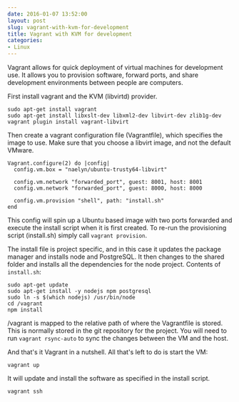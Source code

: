 ```yaml
---
date: 2016-01-07 13:52:00
layout: post
slug: vagrant-with-kvm-for-development
title: Vagrant with KVM for development
categories:
- Linux
---
```

Vagrant allows for quick deployment of virtual machines for development use. It allows you to provision software, forward ports, and share development environments between people are computers.  

First install vagrant and the KVM (libvirtd) provider.

	sudo apt-get install vagrant
	sudo apt-get install libxslt-dev libxml2-dev libvirt-dev zlib1g-dev
	vagrant plugin install vagrant-libvirt

Then create a vagrant configuration file (Vagrantfile), which specifies the image to use. Make sure that you choose a libvirt image, and not the default VMware.

	Vagrant.configure(2) do |config|
	  config.vm.box = "naelyn/ubuntu-trusty64-libvirt"

	  config.vm.network "forwarded_port", guest: 8001, host: 8001
	  config.vm.network "forwarded_port", guest: 8000, host: 8000

	  config.vm.provision "shell", path: "install.sh"
	end

This config will spin up a Ubuntu based image with two ports forwarded and execute the install script when it is first created. To re-run the provisioning script (install.sh) simply call ```vagrant provision```. 

The install file is project specific, and in this case it updates the package manager and installs node and PostgreSQL. It then changes to the shared folder and installs all the dependencies for the node project. Contents of ```install.sh```:

	sudo apt-get update
	sudo apt-get install -y nodejs npm postgresql
	sudo ln -s $(which nodejs) /usr/bin/node 
	cd /vagrant 
	npm install 

/vagrant is mapped to the relative path of where the Vagrantfile is stored. This is normally stored in the git repository for the project. You will need to run ```vagrant rsync-auto``` to sync the changes between the VM and the host.

And that's it Vagrant in a nutshell. All that's left to do is start the VM:

	vagrant up

It will update and install the software as specified in the install script.

	vagrant ssh
